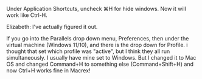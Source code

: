 Under Application Shortcuts, uncheck ⌘H for hide windows. Now it will work like Ctrl-H. 




Elizabeth: I've actually figured it out.  
  
If you go into the Parallels drop down menu, Preferences, then under the virtual machine (Windows 11/10), and there is the drop down for Profile. i thought that set which profile was "active", but I think they all run simultaneously. I usually have mine set to Windows. But I changed it to Mac OS and changed Command+H to something else (Command+Shift+H) and now Ctrl+H works fine in Macrex!
